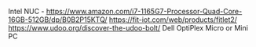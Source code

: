Intel NUC - https://www.amazon.com/i7-1165G7-Processor-Quad-Core-16GB-512GB/dp/B0B2P15KTQ/
https://fit-iot.com/web/products/fitlet2/
https://www.udoo.org/discover-the-udoo-bolt/
Dell OptiPlex Micro or Mini PC
